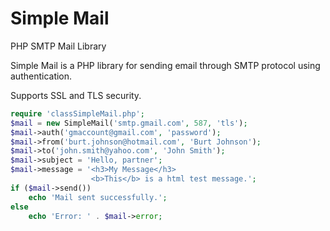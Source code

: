 # Simple Mail
PHP SMTP Mail Library

Simple Mail is a PHP library for sending email through SMTP protocol using authentication.

Supports SSL and TLS security.

```php
require 'classSimpleMail.php';
$mail = new SimpleMail('smtp.gmail.com', 587, 'tls');
$mail->auth('gmaccount@gmail.com', 'password');
$mail->from('burt.johnson@hotmail.com', 'Burt Johnson');
$mail->to('john.smith@yahoo.com', 'John Smith');
$mail->subject = 'Hello, partner';
$mail->message = '<h3>My Message</h3>
                  <b>This</b> is a html test message.';
if ($mail->send())
	echo 'Mail sent successfully.';
else
	echo 'Error: ' . $mail->error;
```
